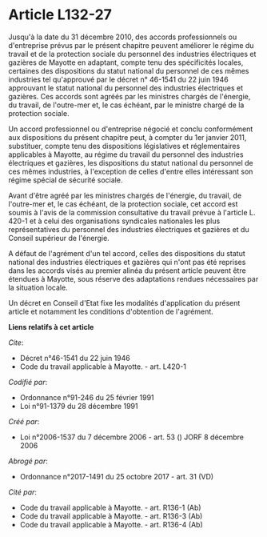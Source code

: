 # Article L132-27

Jusqu'à la date du 31 décembre 2010, des accords professionnels ou d'entreprise prévus par le présent chapitre peuvent
améliorer le régime du travail et de la protection sociale du personnel des industries électriques et gazières de Mayotte en
adaptant, compte tenu des spécificités locales, certaines des dispositions du statut national du personnel de ces mêmes
industries tel qu'approuvé par le décret n° 46-1541 du 22 juin 1946 approuvant le statut national du personnel des industries
électriques et gazières. Ces accords sont agréés par les ministres chargés de l'énergie, du travail, de l'outre-mer et, le
cas échéant, par le ministre chargé de la protection sociale.

Un accord professionnel ou d'entreprise négocié et conclu conformément aux dispositions du présent chapitre peut, à compter
du 1er janvier 2011, substituer, compte tenu des dispositions législatives et réglementaires applicables à Mayotte, au régime
du travail du personnel des industries électriques et gazières, les dispositions du statut national du personnel de ces mêmes
industries, à l'exception de celles d'entre elles intéressant son régime spécial de sécurité sociale.

Avant d'être agréé par les ministres chargés de l'énergie, du travail, de l'outre-mer et, le cas échéant, de la protection
sociale, cet accord est soumis à l'avis de la commission consultative du travail prévue à l'article L. 420-1 et à celui des
organisations syndicales nationales les plus représentatives du personnel des industries électriques et gazières et du
Conseil supérieur de l'énergie.

A défaut de l'agrément d'un tel accord, celles des dispositions du statut national des industries électriques et gazières qui
n'ont pas été reprises dans les accords visés au premier alinéa du présent article peuvent être étendues à Mayotte, sous
réserve des adaptations rendues nécessaires par la situation locale.

Un décret en Conseil d'Etat fixe les modalités d'application du présent article et notamment les conditions d'obtention de
l'agrément.

**Liens relatifs à cet article**

_Cite_:

  - Décret n°46-1541 du 22 juin 1946
  - Code du travail applicable à Mayotte. - art. L420-1

_Codifié par_:

  - Ordonnance n°91-246 du 25 février 1991
  - Loi n°91-1379 du 28 décembre 1991

_Créé par_:

  - Loi n°2006-1537 du 7 décembre 2006 - art. 53 () JORF 8 décembre 2006

_Abrogé par_:

  - Ordonnance n°2017-1491 du 25 octobre 2017 - art. 31 (VD)

_Cité par_:

  - Code du travail applicable à Mayotte. - art. R136-1 (Ab)
  - Code du travail applicable à Mayotte. - art. R136-3 (Ab)
  - Code du travail applicable à Mayotte. - art. R136-4 (Ab)
